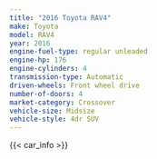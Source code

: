 ```yaml
---
title: "2016 Toyota RAV4"
make: Toyota
model: RAV4
year: 2016
engine-fuel-type: regular unleaded
engine-hp: 176
engine-cylinders: 4
transmission-type: Automatic
driven-wheels: Front wheel drive
number-of-doors: 4
market-category: Crossover
vehicle-size: Midsize
vehicle-style: 4dr SUV
---
```


{{< car_info >}}
